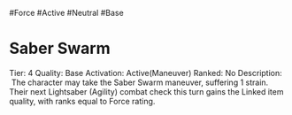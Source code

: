 #Force
#Active
#Neutral 
#Base

# Saber Swarm
Tier: 4
Quality: Base
Activation: Active(Maneuver)
Ranked: No
Description:  The character may take the Saber Swarm maneuver, suffering 1 strain. Their next Lightsaber (Agility) combat check this turn gains the Linked item quality, with ranks equal to Force rating.